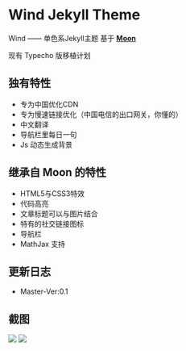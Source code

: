 # Wind Jekyll Theme

Wind —— 单色系Jekyll主题 基于 **[Moon](https://taylantatli.github.io/Moon)**

现有 Typecho 版移植计划

## 独有特性
* 专为中国优化CDN
* 专为慢速链接优化（中国电信的出口网关，你懂的）
* 中文翻译
* 导航栏里每日一句
* Js 动态生成背景

## 继承自 Moon 的特性
* HTML5与CSS3特效
* 代码高亮
* 文章标题可以与图片结合
* 特有的社交链接图标
* 导航栏
* MathJax 支持

## 更新日志
* Master-Ver:0.1

## 截图
![](https://github.com/ImCopas/Assets/blob/master/Screenshot-2017-11-11%20Home.png?raw=true)
![](https://github.com/ImCopas/Assets/blob/master/Screenshot-2017-11-11%20%E5%85%B3%E4%BA%8E%E6%88%91%20About%20me.png?raw=true)
